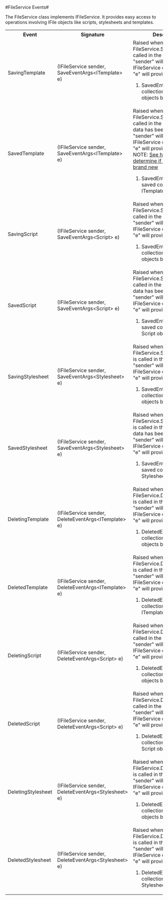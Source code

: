 #FileService Events#

The FileService class implements IFileService. It provides easy access to operations involving IFile objects like scripts, stylesheets and templates.  

<table>
    <tr>
        <th>Event</th>
        <th>Signature</th>
        <th>Description</th>
    </tr>
    <tr>
        <td>SavingTemplate</td>
        <td>(IFileService sender, SaveEventArgs&lt;ITemplate&gt; e)</td>
        <td>
        Raised when FileService.SaveTemplate is called in the API.<br />
        "sender" will be the current IFileService object.<br />
        "e" will provide:
            <ol>
                <li>SavedEntities: Gets the collection of ITemplate objects being saved.</li>
            </ol>
        </td>
    </tr>
    <tr>
        <td>SavedTemplate</td>
        <td>(IFileService sender, SaveEventArgs&lt;ITemplate&gt; e)</td>
        <td>
        Raised when FileService.SaveTemplate is called in the API and after data has been persisted.<br />
        "sender" will be the current IFileService object.<br />
        "e" will provide:
		<br/>NOTE: <a href="determining-new-entity">See here on how to determine if the entity is brand new</a>
            <ol>
                <li>SavedEntities: Gets the saved collection of ITemplate objects.</li>
            </ol>
        </td>
    </tr>
    <tr>
        <td>SavingScript</td>
        <td>(IFileService sender, SaveEventArgs&lt;Script&gt; e)</td>
        <td>
        Raised when FileService.SaveScript is called in the API.<br />
        "sender" will be the current IFileService object.<br />
        "e" will provide:
            <ol>
                <li>SavedEntities: Gets the collection of Script objects being saved.</li>
            </ol>
        </td>
    </tr>
    <tr>
        <td>SavedScript</td>
        <td>(IFileService sender, SaveEventArgs&lt;Script&gt; e)</td>
        <td>
        Raised when FileService.SaveScript is called in the API and after data has been persisted.<br />
        "sender" will be the current IFileService object.<br />
        "e" will provide:
            <ol>
                <li>SavedEntities: Gets the saved collection of Script objects.</li>
            </ol>
        </td>
    </tr>
    <tr>
        <td>SavingStylesheet</td>
        <td>(IFileService sender, SaveEventArgs&lt;Stylesheet&gt; e)</td>
        <td>
        Raised when FileService.SaveStylesheet is called in the API.<br />
        "sender" will be the current IFileService object.<br />
        "e" will provide:
            <ol>
                <li>SavedEntities: Gets the collection of Stylesheet objects being saved.</li>
            </ol>
        </td>
    </tr>
    <tr>
        <td>SavedStylesheet</td>
        <td>(IFileService sender, SaveEventArgs&lt;Stylesheet&gt; e)</td>
        <td>
        Raised when FileService.SaveStylesheet is called in the API and after data has been persisted.<br />
        "sender" will be the current IFileService object.<br />
        "e" will provide:
            <ol>
                <li>SavedEntities: Gets the saved collection of Stylesheet objects.</li>
            </ol>
        </td>
    </tr>
    <tr>
        <td>DeletingTemplate</td>
        <td>(IFileService sender, DeleteEventArgs&lt;ITemplate&gt; e)</td>
        <td>
        Raised when FileService.DeleteTemplate is called in the API.<br />
        "sender" will be the current IFileService object.<br />
        "e" will provide:
            <ol>
                <li>DeletedEntities: Gets the collection of ITemplate objects being deleted.</li>
            </ol>
        </td>
    </tr>
    <tr>
        <td>DeletedTemplate</td>
        <td>(IFileService sender, DeleteEventArgs&lt;ITemplate&gt; e)</td>
        <td>
        Raised when FileService.DeleteTemplate is called in the API.<br />
        "sender" will be the current IFileService object.<br />
        "e" will provide:
            <ol>
                <li>DeletedEntities: Gets the collection of deleted ITemplate objects.</li>
            </ol>
        </td>
    </tr>
    <tr>
        <td>DeletingScript</td>
        <td>(IFileService sender, DeleteEventArgs&lt;Script&gt; e)</td>
        <td>
        Raised when FileService.DeleteScript is called in the API.<br />
        "sender" will be the current IFileService object.<br />
        "e" will provide:
            <ol>
                <li>DeletedEntities: Gets the collection of Script objects being deleted.</li>
            </ol>
        </td>
    </tr>
    <tr>
        <td>DeletedScript</td>
        <td>(IFileService sender, DeleteEventArgs&lt;Script&gt; e)</td>
        <td>
        Raised when FileService.DeleteScript is called in the API.<br />
        "sender" will be the current IFileService object.<br />
        "e" will provide:
            <ol>
                <li>DeletedEntities: Gets the collection of deleted Script objects.</li>
            </ol>
        </td>
    </tr>
    <tr>
        <td>DeletingStylesheet</td>
        <td>(IFileService sender, DeleteEventArgs&lt;Stylesheet&gt; e)</td>
        <td>
        Raised when FileService.DeleteStylesheet is called in the API.<br />
        "sender" will be the current IFileService object.<br />
        "e" will provide:
            <ol>
                <li>DeletedEntities: Gets the collection of Stylesheet objects being deleted.</li>
            </ol>
        </td>
    </tr>
    <tr>
        <td>DeletedStylesheet</td>
        <td>(IFileService sender, DeleteEventArgs&lt;Stylesheet&gt; e)</td>
        <td>
        Raised when FileService.DeleteStylesheet is called in the API.<br />
        "sender" will be the current IFileService object.<br />
        "e" will provide:
            <ol>
                <li>DeletedEntities: Gets the collection of deleted Stylesheet objects.</li>
            </ol>
        </td>
    </tr>
</table>

